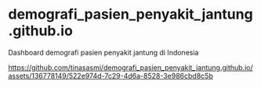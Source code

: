 # demografi_pasien_penyakit_jantung.github.io
Dashboard demografi pasien penyakit jantung di Indonesia


https://github.com/tinasasmi/demografi_pasien_penyakit_jantung.github.io/assets/136778149/522e974d-7c29-4d6a-8528-3e986cbd8c5b

